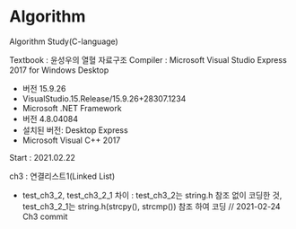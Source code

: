# Algorithm
Algorithm Study(C-language)

Textbook : 윤성우의 열혈 자료구조
Compiler : Microsoft Visual Studio Express 2017 for Windows Desktop 
 - 버전 15.9.26
 - VisualStudio.15.Release/15.9.26+28307.1234
 - Microsoft .NET Framework
 - 버전 4.8.04084
 - 설치된 버전: Desktop Express
 -  Microsoft Visual C++ 2017

Start : 2021.02.22

ch3 : 연결리스트1(Linked List)
 * test_ch3_2, test_ch3_2_1 차이 : test_ch3_2는 string.h 참조 없이 코딩한 것, test_ch3_2_1는 string.h(strcpy(), strcmp()) 참조 하여 코딩 // 2021-02-24 Ch3 commit
